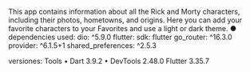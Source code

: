 This app contains information about all the Rick and Morty characters, including their photos, hometowns, and origins.
Here you can add your favorite characters to your Favorites and use a light or dark theme.
●
dependencies used:
  dio: ^5.9.0
  flutter:
    sdk: flutter
  go_router: ^16.3.0
  provider: ^6.1.5+1
  shared_preferences: ^2.5.3



  versiones:
  Tools • Dart 3.9.2 • DevTools 2.48.0
  Flutter 3.35.7